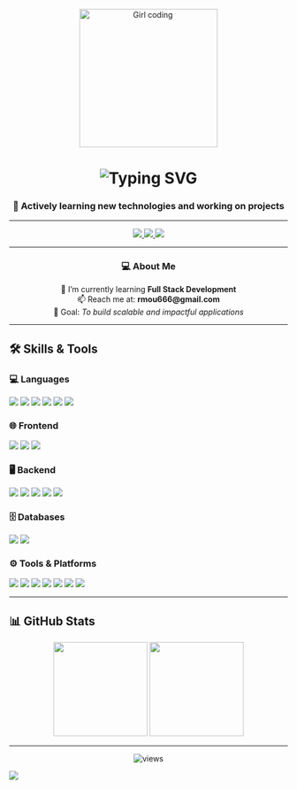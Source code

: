 <!-- Profile Banner -->
<p align="center">
  <img src="https://github.com/MOUPIYAMONDAL/MOUPIYAMONDAL/blob/main/GIRL%20.jpg?raw=true" width="250px" alt="Girl coding">
</p>

<!-- Typing Animation -->
<h1 align="center">
  <img src="https://readme-typing-svg.herokuapp.com?font=Fira+Code&size=28&pause=1000&color=00C4FF&center=true&vCenter=true&width=600&lines=Hi+👋,+I'm+Moupiya+Mondal;Full+Stack+Developer+in+Progress;Always+Learning+%26+Building" alt="Typing SVG" />
</h1>

<h3 align="center">🚀 Actively learning new technologies and working on projects</h3>

---

<!-- Social Links -->
<p align="center">
  <a href="https://www.linkedin.com/in/moupiya-mondal/" target="_blank">
    <img src="https://img.shields.io/badge/LinkedIn-%230077B5.svg?&style=for-the-badge&logo=linkedin&logoColor=white" />
  </a>
  <a href="https://x.com/Moupiya_Mondal_" target="_blank">
    <img src="https://img.shields.io/badge/Twitter-%23000000.svg?&style=for-the-badge&logo=x&logoColor=white" />
  </a>
  <a href="https://discord.com/users/1249780558284984472" target="_blank">
    <img src="https://img.shields.io/badge/Discord-%235865F2.svg?&style=for-the-badge&logo=discord&logoColor=white" />
  </a>
</p>

---

<!-- About Me -->
<h3 align="center">💻 About Me</h3>
<p align="center">
  🌱 I’m currently learning <b>Full Stack Development</b> <br>
  📫 Reach me at: <b>rmou666@gmail.com</b> <br>
  🎯 Goal: <i>To build scalable and impactful applications</i>
</p>

---

## 🛠 Skills & Tools  

### 💻 Languages  
<p>
  <img src="https://img.shields.io/badge/Python-3776AB?style=for-the-badge&logo=python&logoColor=white"/>
  <img src="https://img.shields.io/badge/Java-%23ED8B00.svg?style=for-the-badge&logo=openjdk&logoColor=white"/>
  <img src="https://img.shields.io/badge/C-00599C?style=for-the-badge&logo=c&logoColor=white"/>
  <img src="https://img.shields.io/badge/JavaScript-ES6+-F7DF1E?style=for-the-badge&logo=javascript&logoColor=black"/>
  <img src="https://img.shields.io/badge/HTML5-%23E34F26.svg?style=for-the-badge&logo=html5&logoColor=white"/>
  <img src="https://img.shields.io/badge/CSS3-%231572B6.svg?style=for-the-badge&logo=css3&logoColor=white"/>
</p>

### 🌐 Frontend  
<p>
  <img src="https://img.shields.io/badge/React.js-61DBFB?style=for-the-badge&logo=react&logoColor=black"/>
  <img src="https://img.shields.io/badge/TailwindCSS-38B2AC?style=for-the-badge&logo=tailwind-css&logoColor=white"/>
  <img src="https://img.shields.io/badge/Bootstrap-563D7C?style=for-the-badge&logo=bootstrap&logoColor=white"/>
</p>

### 🖥 Backend  
<p>
  <img src="https://img.shields.io/badge/Node.js-43853D?style=for-the-badge&logo=node.js&logoColor=white"/>
  <img src="https://img.shields.io/badge/Express.js-000000?style=for-the-badge&logo=express&logoColor=white"/>
  <img src="https://img.shields.io/badge/Django-092E20?style=for-the-badge&logo=django&logoColor=green"/>
  <img src="https://img.shields.io/badge/REST%20API-02569B?style=for-the-badge&logo=fastapi&logoColor=white"/>
  <img src="https://img.shields.io/badge/JDBC-007396?style=for-the-badge&logo=java&logoColor=white"/>
</p>

### 🗄 Databases  
<p>
  <img src="https://img.shields.io/badge/MySQL-005C84?style=for-the-badge&logo=mysql&logoColor=white"/>
  <img src="https://img.shields.io/badge/MongoDB-4EA94B?style=for-the-badge&logo=mongodb&logoColor=white"/>
</p>

### ⚙️ Tools & Platforms  
<p>
  <img src="https://img.shields.io/badge/Git-F05032?style=for-the-badge&logo=git&logoColor=white"/>
  <img src="https://img.shields.io/badge/GitHub-181717?style=for-the-badge&logo=github&logoColor=white"/>
  <img src="https://img.shields.io/badge/VS%20Code-007ACC?style=for-the-badge&logo=visualstudiocode&logoColor=white"/>
  <img src="https://img.shields.io/badge/Postman-FF6C37?style=for-the-badge&logo=postman&logoColor=white"/>
  <img src="https://img.shields.io/badge/Figma-F24E1E?style=for-the-badge&logo=figma&logoColor=white"/>
  <img src="https://img.shields.io/badge/Netlify-00C7B7?style=for-the-badge&logo=netlify&logoColor=white"/>
  <img src="https://img.shields.io/badge/Vercel-000000?style=for-the-badge&logo=vercel&logoColor=white"/>
</p>

---

## 📊 GitHub Stats  
<p align="center">
  <img src="https://github-readme-stats.vercel.app/api?username=MOUPIYAMONDAL&show_icons=true&theme=tokyonight" height="170"/>
  <img src="https://github-readme-stats.vercel.app/api/top-langs/?username=MOUPIYAMONDAL&layout=compact&theme=tokyonight" height="170"/>
</p>

---

<!-- Visitor Count -->
<p align="center">
  <img src="https://komarev.com/ghpvc/?username=MOUPIYAMONDAL&label=Profile%20Views&color=0e75b6&style=flat" alt="views"/>
</p>

<!-- Gradient Long Footer Wave -->
<img src="https://capsule-render.vercel.app/api?type=waving&color=00C4FF&height=120&section=footer&width=320%&reversal=false&fontAlign=70&animation=twinkling&gradient=00C4FF,0077FF,5D00FF"/>

